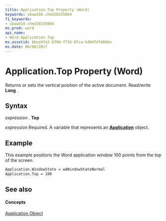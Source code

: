```yaml
---
title: Application.Top Property (Word)
keywords: vbawd10.chm158335064
f1_keywords:
- vbawd10.chm158335064
ms.prod: word
api_name:
- Word.Application.Top
ms.assetid: bbce9fe2-8390-f73d-8fca-bd047df468be
ms.date: 06/08/2017
---
```



# Application.Top Property (Word)

Returns or sets the vertical position of the active document. Read/write **Long** .


## Syntax

 _expression_ . **Top**

 _expression_ Required. A variable that represents an **[Application](application-object-word.md)** object.


## Example

This example positions the Word application window 100 points from the top of the screen.


```vb
Application.WindowState = wdWindowStateNormal 
Application.Top = 100
```


## See also


#### Concepts


[Application Object](application-object-word.md)

